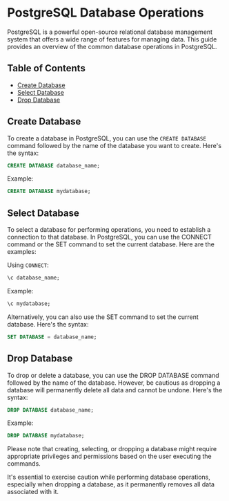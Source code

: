 # PostgreSQL Database Operations

PostgreSQL is a powerful open-source relational database management system that offers a wide range of features for managing data. This guide provides an overview of the common database operations in PostgreSQL.

## Table of Contents

- [Create Database](#create-database)
- [Select Database](#select-database)
- [Drop Database](#drop-database)

## Create Database

To create a database in PostgreSQL, you can use the `CREATE DATABASE` command followed by the name of the database you want to create. Here's the syntax:

```sql
CREATE DATABASE database_name;
```

Example:
```sql
CREATE DATABASE mydatabase;
```

## Select Database
To select a database for performing operations, you need to establish a connection to that database. In PostgreSQL, you can use the CONNECT command or the SET command to set the current database. Here are the examples:

Using `CONNECT`:
```sql
\c database_name;
```

Example:
```sql
\c mydatabase;
```

Alternatively, you can also use the SET command to set the current database. Here's the syntax:
```sql
SET DATABASE = database_name;
```

## Drop Database

To drop or delete a database, you can use the DROP DATABASE command followed by the name of the database. However, be cautious as dropping a database will permanently delete all data and cannot be undone. Here's the syntax:

```sql
DROP DATABASE database_name;
```
Example:
```sql
DROP DATABASE mydatabase;
```

Please note that creating, selecting, or dropping a database might require appropriate privileges and permissions based on the user executing the commands.

It's essential to exercise caution while performing database operations, especially when dropping a database, as it permanently removes all data associated with it.